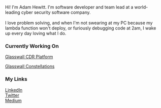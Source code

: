 <!--
**werzl/werzl** is a ✨ _special_ ✨ repository because its `README.md` (this file) appears on your GitHub profile.

Here are some ideas to get you started:

- 🔭 I’m currently working on ...
- 🌱 I’m currently learning ...
- 👯 I’m looking to collaborate on ...
- 🤔 I’m looking for help with ...
- 💬 Ask me about ...
- 📫 How to reach me: ...
- 😄 Pronouns: ...
- ⚡ Fun fact: ...
-->

Hi! I'm Adam Hewitt. I'm software developer and team lead at a world-leading cyber security software company.
<br/><br/>
I love problem solving, and when I'm not swearing at my PC because my lambda function won't deploy, or furiously debugging code at 2am, I wake up every day loving what I do.

### Currently Working On
[Glasswall CDR Platform](https://docs.glasswall.com/v1/docs/about-cdrplatform-2-0)

[Glasswall Constellations](https://docs.glasswall.com/docs/about-glasswall-constellations)

### My Links
[LinkedIn](https://www.linkedin.com/in/ahewit/)<br/>
[Twitter](https://twitter.com/Werzl)<br/>
[Medium](https://werzl.medium.com/)
